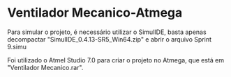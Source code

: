 # Ventilador Mecanico-Atmega

Para simular o projeto, é necessário utilizar o SimulIDE, basta apenas decompactar "SimulIDE_0.4.13-SR5_Win64.zip" e abrir o arquivo Sprint 9.simu

Foi utilizado o Atmel Studio 7.0 para criar o projeto no Atmega, que está em "Ventilador Mecanico.rar".
